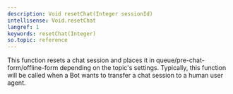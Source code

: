 ```yaml
---
description: Void resetChat(Integer sessionId)
intellisense: Void.resetChat
langref: 1
keywords: resetChat(Integer)
so.topic: reference
---
```



This function resets a chat session and places it in queue/pre-chat-form/offline-form depending on the topic's settings. Typically, this function will be called when a Bot wants to transfer a chat session to a human user agent.



